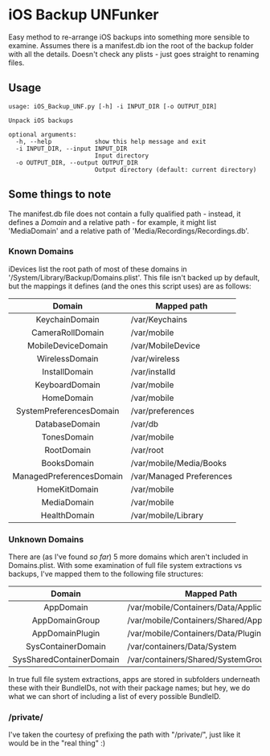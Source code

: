 # iOS Backup UNFunker
Easy method to re-arrange iOS backups into something more sensible to examine. Assumes there is a manifest.db ion the root of the backup folder with all the details. Doesn't check any plists - just goes straight to renaming files.

## Usage
```
usage: iOS_Backup_UNF.py [-h] -i INPUT_DIR [-o OUTPUT_DIR]

Unpack iOS backups

optional arguments:
  -h, --help            show this help message and exit
  -i INPUT_DIR, --input INPUT_DIR
                        Input directory
  -o OUTPUT_DIR, --output OUTPUT_DIR
                        Output directory (default: current directory)

```
## Some things to note
The manifest.db file does not contain a fully qualified path - instead, it defines a _Domain_ and a relative path - for example, it might list 'MediaDomain' and a relative path of 'Media/Recordings/Recordings.db'.

### Known Domains
iDevices list the root path of most of these domains in '/System/Library/Backup/Domains.plist'. This file isn't backed up by default, but the mappings it defines (and the ones this script uses) are as follows:

| Domain | Mapped path |
|:--------:| -------- |
| KeychainDomain |  /var/Keychains |
| CameraRollDomain |  /var/mobile |
| MobileDeviceDomain |  /var/MobileDevice |
| WirelessDomain |  /var/wireless |
| InstallDomain |  /var/installd |
| KeyboardDomain |  /var/mobile |
| HomeDomain |  /var/mobile |
| SystemPreferencesDomain |  /var/preferences |
| DatabaseDomain |  /var/db |
| TonesDomain |  /var/mobile |
| RootDomain |  /var/root |
| BooksDomain |  /var/mobile/Media/Books |
| ManagedPreferencesDomain |  /var/Managed Preferences |
| HomeKitDomain |  /var/mobile |
| MediaDomain |  /var/mobile |
| HealthDomain |  /var/mobile/Library |

### Unknown Domains
There are (as I've found _so far_) 5 more domains which aren't included in Domains.plist. With some examination of full file system extractions vs backups, I've mapped them to the following file structures:

| Domain | Mapped Path |
|:-----:|-------|
| AppDomain | /var/mobile/Containers/Data/Application |
| AppDomainGroup | /var/mobile/Containers/Shared/AppGroup |
| AppDomainPlugin | /var/mobile/Containers/Data/PluginKitPlugin |
| SysContainerDomain | /var/containers/Data/System |
| SysSharedContainerDomain | /var/containers/Shared/SystemGroup |

In true full file system extractions, apps are stored in subfolders underneath these with their BundleIDs, not with their package names; but hey, we do what we can short of including a list of every possible BundleID. 

### /private/
I've taken the courtesy of prefixing the path with "/private/", just like it would be in the "real thing" :)
